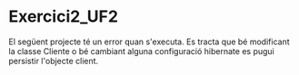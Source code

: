 # Exercici2_UF2
El següent projecte té un error quan s'executa.
Es tracta que bé modificant la classe Cliente o bé cambiant alguna configuració hibernate es pugui persistir l'objecte client.
